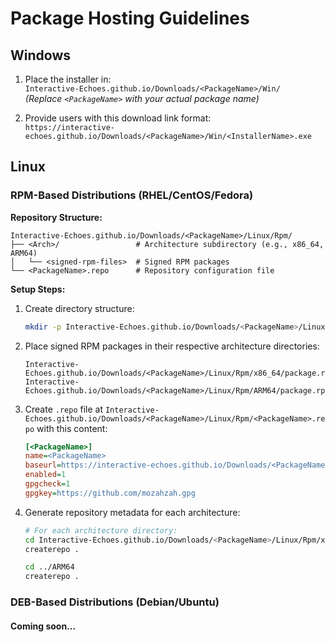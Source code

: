 # Package Hosting Guidelines

## Windows 

1. Place the installer in:  
   `Interactive-Echoes.github.io/Downloads/<PackageName>/Win/`  
   *(Replace `<PackageName>` with your actual package name)*

2. Provide users with this download link format:  
   `https://interactive-echoes.github.io/Downloads/<PackageName>/Win/<InstallerName>.exe`

## Linux 

### RPM-Based Distributions (RHEL/CentOS/Fedora)

**Repository Structure:**
```
Interactive-Echoes.github.io/Downloads/<PackageName>/Linux/Rpm/
├── <Arch>/                 # Architecture subdirectory (e.g., x86_64, ARM64)
│   └── <signed-rpm-files>  # Signed RPM packages
└── <PackageName>.repo      # Repository configuration file
```

**Setup Steps:**

1. Create directory structure:
   ```bash
   mkdir -p Interactive-Echoes.github.io/Downloads/<PackageName>/Linux/Rpm/<Arch>
   ```

2. Place signed RPM packages in their respective architecture directories:
   ```
   Interactive-Echoes.github.io/Downloads/<PackageName>/Linux/Rpm/x86_64/package.rpm
   Interactive-Echoes.github.io/Downloads/<PackageName>/Linux/Rpm/ARM64/package.rpm
   ```

3. Create `.repo` file at `Interactive-Echoes.github.io/Downloads/<PackageName>/Linux/Rpm/<PackageName>.repo` with this content:
    ```ini
    [<PackageName>]
    name=<PackageName>
    baseurl=https://interactive-echoes.github.io/Downloads/<PackageName>/Linux/Rpm/Repos/$basearch/
    enabled=1
    gpgcheck=1
    gpgkey=https://github.com/mozahzah.gpg
    ```

4. Generate repository metadata for each architecture:
   ```bash
   # For each architecture directory:
   cd Interactive-Echoes.github.io/Downloads/<PackageName>/Linux/Rpm/x86_64
   createrepo .
   
   cd ../ARM64
   createrepo .
   ```

### DEB-Based Distributions (Debian/Ubuntu)

#### Coming soon...